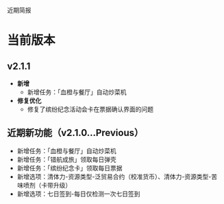 近期简报

# 当前版本

## v2.1.1

- **新增**
  - 新增任务：「血橙与餐厅」自动炒菜机
- **修复优化**
  - 修复了缤纷纪念活动会卡在票据确认界面的问题

## 近期新功能（v2.1.0...Previous）

- 新增任务：「血橙与餐厅」自动炒菜机
- 新增任务：「错航成旅」领取每日弹壳
- 新增任务：「缤纷纪念卡」领取每日票据
- 新增选项：清体力-资源类型-泛贸易合约（校准货币）、清体力-资源类型-苦味喷剂（卡带升级）
- 新增选项：七日签到-每日仅检测一次七日签到
